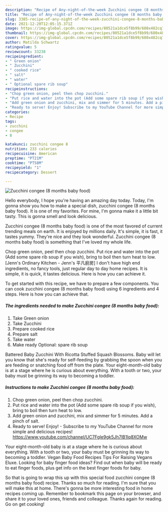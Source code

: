 ```yaml
---
description: "Recipe of Any-night-of-the-week Zucchini congee (8 months baby food)"
title: "Recipe of Any-night-of-the-week Zucchini congee (8 months baby food)"
slug: 3385-recipe-of-any-night-of-the-week-zucchini-congee-8-months-baby-food
date: 2021-12-20T12:05:15.371Z
image: https://img-global.cpcdn.com/recipes/80521a1dce5f8b99/680x482cq70/zucchini-congee-8-months-baby-food-recipe-main-photo.jpg
thumbnail: https://img-global.cpcdn.com/recipes/80521a1dce5f8b99/680x482cq70/zucchini-congee-8-months-baby-food-recipe-main-photo.jpg
cover: https://img-global.cpcdn.com/recipes/80521a1dce5f8b99/680x482cq70/zucchini-congee-8-months-baby-food-recipe-main-photo.jpg
author: Matilda Schwartz
ratingvalue: 5
reviewcount: 33238
recipeingredient:
- " Green onion"
- " Zucchini"
- " cooked rice"
- " salt"
- " water"
- " Optional spare rib soup"
recipeinstructions:
- "Chop green onion, peel then chop zucchini."
- "Put rice and water into the pot (Add some spare rib soup if you wish), bring to boil then turn heat to low."
- "Add green onion and zucchini, mix and simmer for 5 minutes. Add a pinch of salt."
- "Ready to serve! Enjoy! Subscribe to my YouTube Channel for more simple and delicious recipes! https://www.youtube.com/channel/UC7Fgle9gk5Jh7lB1lq8XOMw"
categories:
- Recipe
tags:
- zucchini
- congee
- 8

katakunci: zucchini congee 8 
nutrition: 233 calories
recipecuisine: American
preptime: "PT21M"
cooktime: "PT58M"
recipeyield: "1"
recipecategory: Dessert

---
```



![Zucchini congee (8 months baby food)](https://img-global.cpcdn.com/recipes/80521a1dce5f8b99/680x482cq70/zucchini-congee-8-months-baby-food-recipe-main-photo.jpg)

Hello everybody, I hope you're having an amazing day today. Today, I'm gonna show you how to make a special dish, zucchini congee (8 months baby food). It is one of my favorites. For mine, I'm gonna make it a little bit tasty. This is gonna smell and look delicious.

Zucchini congee (8 months baby food) is one of the most favored of current trending meals on earth. It is enjoyed by millions daily. It's simple, it is fast, it tastes yummy. They're nice and they look wonderful. Zucchini congee (8 months baby food) is something that I've loved my whole life.

Chop green onion, peel then chop zucchini. Put rice and water into the pot (Add some spare rib soup if you wish), bring to boil then turn heat to low. [Jenn&#39;s Ordinary Kitchen - Jenn&#39;s 平凡廚房] I don&#39;t have high end ingredients, no fancy tools, just regular day to day home recipes. It is simple, it is quick, it tastes delicious. Here is how you can achieve it.


To get started with this recipe, we have to prepare a few components. You can cook zucchini congee (8 months baby food) using 6 ingredients and 4 steps. Here is how you can achieve that.

<!--inarticleads1-->

##### The ingredients needed to make Zucchini congee (8 months baby food):

1. Take  Green onion
1. Take  Zucchini
1. Prepare  cooked rice
1. Prepare  salt
1. Take  water
1. Make ready  Optional: spare rib soup


Battered Baby Zucchini With Ricotta Stuffed Squash Blossoms. Baby will let you know that she&#39;s ready for self-feeding by grabbing the spoon when you are feeding or snatching food off from the plate. Your eight-month-old baby is at a stage where he is curious about everything. With a tooth or two, your baby must be grinning its way to becoming a toddler. 

<!--inarticleads2-->

##### Instructions to make Zucchini congee (8 months baby food):

1. Chop green onion, peel then chop zucchini.
1. Put rice and water into the pot (Add some spare rib soup if you wish), bring to boil then turn heat to low.
1. Add green onion and zucchini, mix and simmer for 5 minutes. Add a pinch of salt.
1. Ready to serve! Enjoy! - Subscribe to my YouTube Channel for more simple and delicious recipes! https://www.youtube.com/channel/UC7Fgle9gk5Jh7lB1lq8XOMw


Your eight-month-old baby is at a stage where he is curious about everything. With a tooth or two, your baby must be grinning its way to becoming a toddler. Vegan Baby Food Recipes Tips For Raising Vegans Eluxe. Looking for baby finger food ideas? Find out when baby will be ready to eat finger foods, plus get info on the best finger foods for baby. 

So that is going to wrap this up with this special food zucchini congee (8 months baby food) recipe. Thanks so much for reading. I'm sure that you will make this at home. There's gonna be more interesting food in home recipes coming up. Remember to bookmark this page on your browser, and share it to your loved ones, friends and colleague. Thanks again for reading. Go on get cooking!
